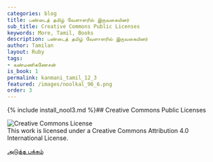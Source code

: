 ```yaml
---
categories: blog
title: பண்டைத் தமிழ் வேளாளரில் இருவகையினர்
sub_title: Creative Commons Public Licenses
keywords: More, Tamil, Books
description: பண்டைத் தமிழ் வேளாளரில் இருவகையினர்
author: Tamilan
layout: Ruby
tags:
- கண்மணிகணேசன்
is_book: 1
permalink: kanmani_tamil_12_3
featured: /images/noolkal_96_6.png
order: 3
---
```


{% include install_nool3.md %}## Creative Commons Public Licenses

![Creative Commons License](https://i.creativecommons.org/l/by/4.0/88x31.png)  
This work is licensed under a Creative Commons Attribution 4.0 International License.

[அடுத்த பக்கம்](kanmani_tamil_12_4)